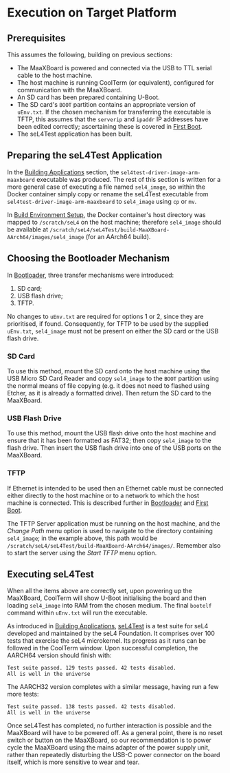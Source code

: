 # Execution on Target Platform

## Prerequisites

This assumes the following, building on previous sections:

- The MaaXBoard is powered and connected via the USB to TTL serial cable to the host machine.
- The host machine is running CoolTerm (or equivalent), configured for communication with the MaaXBoard.
- An SD card has been prepared containing U-Boot.
- The SD card's `BOOT` partition contains an appropriate version of `uEnv.txt`. If the chosen mechanism for transferring the executable is TFTP, this assumes that the `serverip` and `ipaddr` IP addresses have been edited correctly; ascertaining these is covered in [First Boot](first_boot.md).
- The seL4Test application has been built.

## Preparing the seL4Test Application

In the [Building Applications](building_applications.md) section, the `sel4test-driver-image-arm-maaxboard` executable was produced. The rest of this section is written for a more general case of executing a file named `sel4_image`, so within the Docker container simply copy or rename the seL4Test executable from `sel4test-driver-image-arm-maaxboard` to `sel4_image` using `cp` or `mv`.

In [Build Environment Setup](build_environment_setup.md), the Docker container's host directory was mapped to `/scratch/seL4` on the host machine; therefore `sel4_image` should be available at `/scratch/seL4/seL4Test/build-MaaXBoard-AArch64/images/sel4_image` (for an AArch64 build).

## Choosing the Bootloader Mechanism

In [Bootloader](bootloader.md), three transfer mechanisms were introduced:
1. SD card;
2. USB flash drive;
3. TFTP.

No changes to `uEnv.txt` are required for options 1 or 2, since they are prioritised, if found. Consequently, for TFTP to be used by the supplied `uEnv.txt`, `sel4_image` must not be present on either the SD card or the USB flash drive.

### SD Card

To use this method, mount the SD card onto the host machine using the USB Micro SD Card Reader and copy `sel4_image` to the `BOOT` partition using the normal means of file copying (e.g. it does not need to flashed using Etcher, as it is already a formatted drive). Then return the SD card to the MaaXBoard.

### USB Flash Drive

To use this method, mount the USB flash drive onto the host machine and ensure that it has been formatted as FAT32; then copy `sel4_image` to the flash drive. Then insert the USB flash drive into one of the USB ports on the MaaXBoard.

### TFTP

If Ethernet is intended to be used then an Ethernet cable must be connected either directly to the host machine or to a network to which the host machine is connected. This is described further in [Bootloader](bootloader.md) and [First Boot](first_boot.md).

The TFTP Server application must be running on the host machine, and the _Change Path_ menu option is used to navigate to the directory containing `sel4_image`; in the example above, this path would be `/scratch/seL4/seL4Test/build-MaaXBoard-AArch64/images/`. Remember also to start the server using the _Start TFTP_ menu option.

## Executing seL4Test

When all the items above are correctly set, upon powering up the MaaXBoard, CoolTerm will show U-Boot initialising the board and then loading `sel4_image` into RAM from the chosen medium. The final `bootelf` command within `uEnv.txt` will run the executable.

As introduced in [Building Applications](building_applications.md), [seL4Test](https://docs.sel4.systems/projects/sel4test) is a test suite for seL4 developed and maintained by the seL4 Foundation. It comprises over 100 tests that exercise the seL4 microkernel. Its progress as it runs can be followed in the CoolTerm window. Upon successful completion, the AARCH64 version should finish with:
```
Test suite passed. 129 tests passed. 42 tests disabled.
All is well in the universe
```
The AARCH32 version completes with a similar message, having run a few more tests:
```
Test suite passed. 138 tests passed. 42 tests disabled.
All is well in the universe
```

Once seL4Test has completed, no further interaction is possible and the MaaXBoard will have to be powered off. As a general point, there is no reset switch or button on the MaaXBoard, so our recommendation is to power cycle the MaaXBoard using the mains adapter of the power supply unit, rather than repeatedly disturbing the USB-C power connector on the board itself, which is more sensitive to wear and tear.